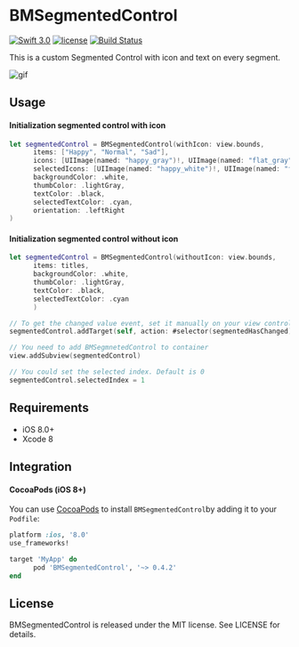 # BMSegmentedControl

[![Swift 3.0](https://img.shields.io/badge/Swift-3.0-blue.svg)](https://swift.org)  [![license](https://img.shields.io/badge/licence-MIT-blue.svg)](https://github.com/loiclec/Apodimark/blob/master/LICENCE.md) [![Build Status](https://travis-ci.org/BrunoMiguens/BMSegmentedControl.svg?branch=master)](https://travis-ci.org/BrunoMiguens/BMSegmentedControl)

This is a custom Segmented Control with icon and text on every segment.

![gif](https://image.ibb.co/jdSqxa/view_2.png)

## Usage

#### Initialization segmented control with icon

```swift
let segmentedControl = BMSegmentedControl(withIcon: view.bounds,
      items: ["Happy", "Normal", "Sad"],
      icons: [UIImage(named: "happy_gray")!, UIImage(named: "flat_gray")!, UIImage(named: "sad_gray")!],
      selectedIcons: [UIImage(named: "happy_white")!, UIImage(named: "flat_white")!, UIImage(named: "sad_white")!],
      backgroundColor: .white,
      thumbColor: .lightGray,
      textColor: .black,
      selectedTextColor: .cyan,
      orientation: .leftRight
)
```

#### Initialization segmented control without icon

```swift
let segmentedControl = BMSegmentedControl(withoutIcon: view.bounds,
      items: titles,
      backgroundColor: .white,
      thumbColor: .lightGray,
      textColor: .black,
      selectedTextColor: .cyan
      )
```


```swift
// To get the changed value event, set it manually on your view controller
segmentedControl.addTarget(self, action: #selector(segmentedHasChanged), for: .valueChanged)

// You need to add BMSegmnetedControl to container
view.addSubview(segmentedControl)

// You could set the selected index. Default is 0
segmentedControl.selectedIndex = 1
```

## Requirements

- iOS 8.0+
- Xcode 8

## Integration

#### CocoaPods (iOS 8+)

You can use [CocoaPods](http://cocoapods.org/) to install `BMSegmentedControl`by adding it to your `Podfile`:

```ruby
platform :ios, '8.0'
use_frameworks!

target 'MyApp' do
      pod 'BMSegmentedControl', '~> 0.4.2'
end
```

## License

BMSegmentedControl is released under the MIT license. See LICENSE for details.

